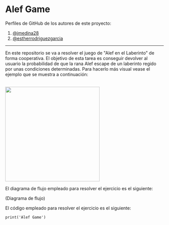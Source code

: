# Alef Game

Perfiles de GitHub de los autores de este proyecto:

1. [@jmedina28](https://github.com/jmedina28)
2. [@estherrodriguezgarcia](https://github.com/ESTHERRODRIGUEZGARCIA)

---

En este repositorio se va a resolver el juego de "Alef en el Laberinto" de forma cooperativa. El objetivo de esta tarea es conseguir devolver al usuario la probabilidad de que la rana Alef escape de un laberinto regido por unas condiciones determinadas. Para hacerlo más visual vease el ejemplo que se muestra a continuación:

<br>
<img height="300" src="https://github.com/jmedina28/AlefGame/blob/7eb789b263c356a8d679521a04959e7237b8237f/ejemplo.png" />
<br>

El diagrama de flujo empleado para resolver el ejercicio es el siguiente:

(Diagrama de flujo)

El código empleado para resolver el ejercicio es el siguiente:

```
print('Alef Game')
